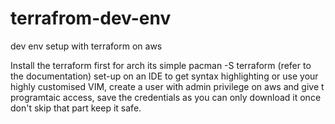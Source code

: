 # terrafrom-dev-env
dev env setup with terraform on aws

Install the terraform first for arch its simple pacman -S terraform (refer to the documentation) 
set-up on an IDE to get syntax highlighting or use your highly customised VIM, 
create a user with admin privilege on aws and give t programtaic access, save the credentials as you can only download it once don't skip that part
keep it safe.
